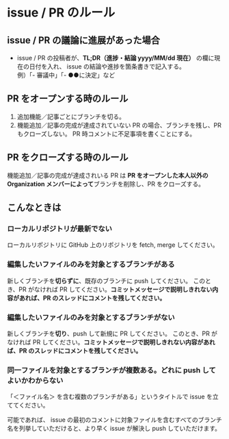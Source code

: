 # issue / PR のルール

## issue / PR の議論に進展があった場合

- issue / PR の投稿者が、**TL;DR（進捗・結論 yyyy/MM/dd 現在）** の欄に現在の日付を入れ、
  issue の結論や進捗を箇条書きで記入する。  
  例）「- 審議中」「- ●●に決定」など

## PR をオープンする時のルール

1. 追加機能／記事ごとにブランチを切る。
2. 機能追加／記事の完成が達成されていない PR の場合、ブランチを残し、PR もクローズしない。
   PR 時コメントに不足事項を書くことにする。

## PR をクローズする時のルール

機能追加／記事の完成が達成されいる PR は **PR をオープンした本人以外の Organization メンバーによって**ブランチを削除し、PR をクローズする。

## こんなときは

### ローカルリポジトリが最新でない

ローカルリポジトリに GitHub 上のリポジトリを fetch, merge してください。

### 編集したいファイルのみを対象とするブランチがある

新しくブランチを**切らずに**、既存のブランチに push してください。
このとき、PR がなければ PR してください。**コミットメッセージで説明しきれない内容があれば、PR のスレッドにコメントを残してください。**

### 編集したいファイルのみを対象とするブランチがない

新しくブランチを**切り**、push して新規に PR してください。
このとき、PR がなければ PR してください。**コミットメッセージで説明しきれない内容があれば、PR のスレッドにコメントを残してください。**

### 同一ファイルを対象とするブランチが複数ある。どれに push してよいかわからない

「＜ファイル名＞ を含む複数のブランチがある」というタイトルで issue を立ててください。

可能であれば、 issue の最初のコメントに対象ファイルを含むすべてのブランチ名を列挙していただけると、より早く issue が解決し push していただけます。